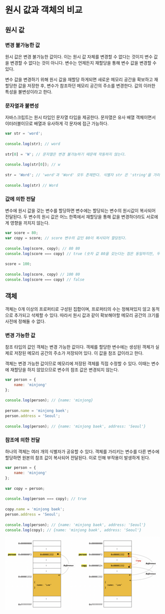 # 원시 값과 객체의 비교

## 원시 값

### 변경 불가능한 값

원시 값은 변경 불가능한 값이다. 이는 원시 값 자체를 변경할 수 없다는 것이지 변수 값을 변경할 수 없다는 것이 아니다. 변수는 언제든지 재할당을 통해 변수 값을 변경할 수 있다.

변수 값을 변경하기 위해 원시 값을 재할당 하게되면 새로운 메모리 공간을 확보하고 재할당한 값을 저장한 후, 변수가 참조하던 메모리 공간의 주소를 변경한다. 값의 이러한 특성을 불변성이라고 한다.

### 문자열과 불변성

자바스크립트는 원시 타입인 문자열 타입을 제공한다. 문자열은 유사 배열 객체이면서 이터러블이므로 배열과 유사하게 각 문자에 접근 가능하다.

```javascript
var str = 'word';

console.log(str); // word

str[0] = 'W'; // 문자열은 변경 불가능하기 때문에 작동하지 않는다.

console.log(str[0]); // w

str = 'Word'; // 'word'과 'Word' 모두 존재한다. 식별자 str 은 'string'을 가리키고 있다가 'word'를 가리키도록 변경된 것이다.

console.log(str) // Word
```

### 값에 의한 전달

변수에 원시 값을 갖는 변수를 할당하면 변수에는 할당되는 변수의 원시값이 복사되어 전달된다. 두 변수의 원시 값은 어느 한쪽에서 재할당을 통해 값을 변경하더라도 서로에게 영향을 끼치지 않는다.

```javascript
var score = 80;
var copy = score; // score 변수의 값인 80이 복사되어 할당된다.

console.log(score, copy); // 80 80
console.log(score === copy) // true (숫자 값 80을 갖는다는 점은 동일하지만, 두 80은 다른 메모리 공간에 저장된 별개의 값이다.)

score = 100;

console.log(score, copy) // 100 80
console.log(score === copy) // false
```

## 객체

객체는 0개 이상의 프로퍼티로 구성된 집합이며, 프로퍼티의 수는 정해져있지 않고 동적으로 추가되고 삭제할 수 있다. 따라서 원시 값과 같이 확보해야할 메모리 공간의 크기를 사전에 정해둘 수 없다.

### 변경 가능한 값

참조 타입의 값인 객체는 변경 가능한 값이다. 객체를 할당한 변수에는 생성된 객체가 실제로 저장된 메모리 공간의 주소가 저장되어 있다. 이 값을 참조 값이라고 한다.

객체는 변경 가능한 값이므로 메모리에 저장된 객체를 직접 수정할 수 있다. 이때는 변수에 재할당을 하지 않았으므로 변수의 참조 값은 변경되지 않는다.

```javascript
var person = {
    name: 'minjong'
};

console.log(person); // {name: 'minjong}

person.name = 'minjong baek';
person.address = 'Seoul';

console.log(person); // {name: 'minjong baek', address: 'Seoul'}
```

### 참조에 의한 전달

하나의 객체는 여러 개의 식별자가 공유할 수 있다. 객체를 가리키는 변수를 다른 변수에 할당하면 원본의 참조 값이 복사되어 전달된다. 이로 인해 부작용이 발생하게 된다.

```javascript
var person = {
    name: 'minjong'
};

var copy = person;

console.log(person === copy); // true

copy.name = 'minjong baek';
person.address = 'Seoul';

console.log(person); // {name: 'minjong baek', address: 'Seoul'}
console.log(copy); // {name: 'minjong baek', address: 'Seoul'}
```

![참조에 의한 전달](<../.gitbook/assets/Screen%20Shot%202022-07-06%20at%203.31.36%20PM.png>)
